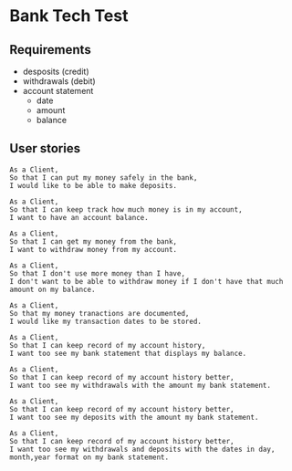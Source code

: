 # Bank Tech Test


## Requirements

- desposits (credit)
- withdrawals (debit)
- account statement
  - date
  - amount
  - balance

## User stories

```text
As a Client,
So that I can put my money safely in the bank,
I would like to be able to make deposits.
```

```text
As a Client,
So that I can keep track how much money is in my account,
I want to have an account balance.
```

```text
As a Client,
So that I can get my money from the bank,
I want to withdraw money from my account.
```

```text
As a Client,
So that I don't use more money than I have,
I don't want to be able to withdraw money if I don't have that much amount on my balance.
```

```text
As a Client,
So that my money tranactions are documented,
I would like my transaction dates to be stored.
```

```text
As a Client,
So that I can keep record of my account history,
I want too see my bank statement that displays my balance.
```


```text
As a Client,
So that I can keep record of my account history better,
I want too see my withdrawals with the amount my bank statement.
```

```text
As a Client,
So that I can keep record of my account history better,
I want too see my deposits with the amount my bank statement.
```

```text
As a Client,
So that I can keep record of my account history better,
I want too see my withdrawals and deposits with the dates in day, month,year format on my bank statement.
```
